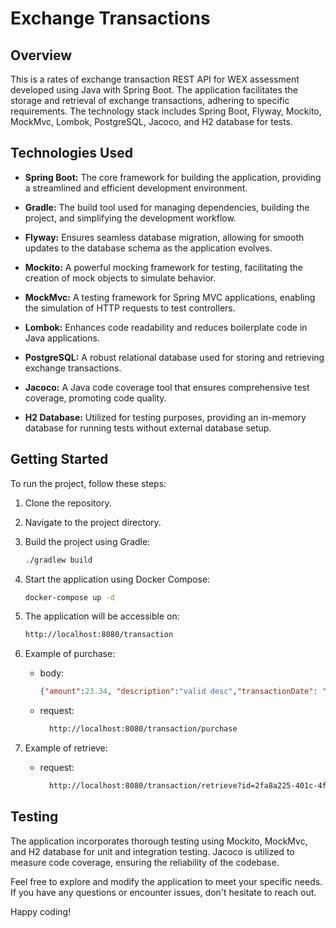 # Exchange Transactions

## Overview

This is a rates of exchange transaction REST API for WEX assessment developed using Java with Spring Boot. 
The application facilitates the storage and retrieval of exchange transactions, adhering to specific requirements. 
The technology stack includes Spring Boot, Flyway, Mockito, MockMvc, Lombok, PostgreSQL, Jacoco, and H2 database for tests.

## Technologies Used

- **Spring Boot:** The core framework for building the application, providing a streamlined and efficient development environment.

- **Gradle:** The build tool used for managing dependencies, building the project, and simplifying the development workflow.

- **Flyway:** Ensures seamless database migration, allowing for smooth updates to the database schema as the application evolves.

- **Mockito:** A powerful mocking framework for testing, facilitating the creation of mock objects to simulate behavior.

- **MockMvc:** A testing framework for Spring MVC applications, enabling the simulation of HTTP requests to test controllers.

- **Lombok:** Enhances code readability and reduces boilerplate code in Java applications.

- **PostgreSQL:** A robust relational database used for storing and retrieving exchange transactions.

- **Jacoco:** A Java code coverage tool that ensures comprehensive test coverage, promoting code quality.

- **H2 Database:** Utilized for testing purposes, providing an in-memory database for running tests without external database setup.

## Getting Started

To run the project, follow these steps:

1. Clone the repository.

2. Navigate to the project directory.

3. Build the project using Gradle:

    ```bash
    ./gradlew build
    ```

4. Start the application using Docker Compose:

    ```bash
    docker-compose up -d
    ```

5. The application will be accessible on:

    ```bash
    http://localhost:8080/transaction
    ```
6. Example of purchase:
    - body:
      ```json
      {"amount":23.34, "description":"valid desc","transactionDate": "2023-10-10"}
      ```
    - request:
        ```bash 
          http://localhost:8080/transaction/purchase
       ```
7. Example of retrieve:
   - request:
       ```bash 
         http://localhost:8080/transaction/retrieve?id=2fa8a225-401c-4fd6-9e95-65ed2a05551c&currency=Real
      ```
    
## Testing

The application incorporates thorough testing using Mockito, MockMvc, and H2 database for unit and integration testing. Jacoco is utilized to measure code coverage, ensuring the reliability of the codebase.

Feel free to explore and modify the application to meet your specific needs. If you have any questions or encounter issues, don't hesitate to reach out.

Happy coding!
